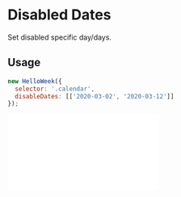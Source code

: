 # Disabled Dates

Set disabled specific day/days.

## Usage

```js
new HelloWeek({
  selector: '.calendar',
  disableDates: [['2020-03-02', '2020-03-12']]
});
```

<iframe
    src="docs/v3/demos/01-disabled-dates.html"
    frameborder="no"
    allowfullscreen="allowfullscreen">
</iframe>
